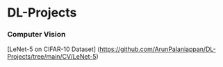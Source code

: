 # DL-Projects

### Computer Vision

[LeNet-5 on CIFAR-10 Dataset] (https://github.com/ArunPalaniappan/DL-Projects/tree/main/CV/LeNet-5)
